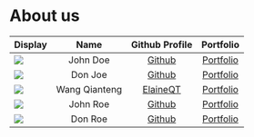 # About us

Display | Name | Github Profile | Portfolio 
--------|:----:|:--------------:|:---------:
![](https://via.placeholder.com/100.png?text=Photo) | John Doe | [Github](https://github.com/) | [Portfolio](docs/team/johndoe.md)
![](https://via.placeholder.com/100.png?text=Photo) | Don Joe | [Github](https://github.com/) | [Portfolio](docs/team/johndoe.md)
![](https://via.placeholder.com/100.png?text=Photo) | Wang Qianteng | [ElaineQT](https://github.com/ElaineQT) | [Portfolio](docs/team/johndoe.md)
![](https://via.placeholder.com/100.png?text=Photo) | John Roe | [Github](https://github.com/) | [Portfolio](docs/team/johndoe.md)
![](https://via.placeholder.com/100.png?text=Photo) | Don Roe | [Github](https://github.com/) | [Portfolio](docs/team/johndoe.md)
